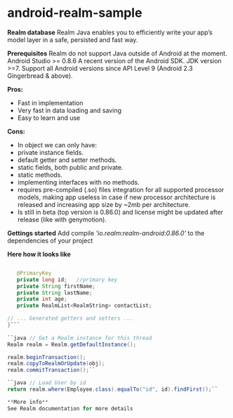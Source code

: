 # android-realm-sample

**Realm database**
Realm Java enables you to efficiently write your app’s model layer in a safe, persisted and fast way. 

**Prerequisites**
Realm do not support Java outside of Android at the moment.
Android Studio >= 0.8.6
A recent version of the Android SDK.
JDK version >=7.
Support all Android versions since API Level 9 (Android 2.3 Gingerbread & above).

**Pros:**

 - Fast in implementation
 - Very fast in data loading and saving
 - Easy to learn and use

**Cons:**

 - In object we can only have:
 - private instance fields.
 - default getter and setter methods.
 - static fields, both public and private.
 - static methods.
 - implementing interfaces with no methods.
 - requires pre-compiled (.so) files integration for all supported
   processor models, making app useless in case if new processor
   architecture is released and increasing app size by ~2mb per
   architecture.
 - Is still in beta (top version is 0.86.0) and license might be updated
   after release (like with genymotion).

**Gettings started**
Add compile *'io.realm:realm-android:0.86.0'* to the dependencies of your project

**Here how it looks like**
```java public class User extends RealmObject {

   @PrimaryKey
   private long id;   //primary key
   private String firstName;
   private String lastName;
   private int age;
   private RealmList<RealmString> contactList;

// ... Generated getters and setters ...
}```
	
``java // Get a Realm instance for this thread
Realm realm = Realm.getDefaultInstance();

realm.beginTransaction();
realm.copyToRealmOrUpdate(obj); 
realm.commitTransaction();``

``java // Load User by id
return realm.where(Employee.class).equalTo("id", id).findFirst();``

**More info**
See Realm documentation for more details
